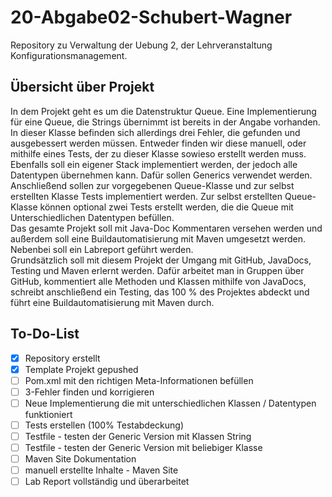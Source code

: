 # 20-Abgabe02-Schubert-Wagner
Repository zu Verwaltung der Uebung 2, der Lehrveranstaltung Konfigurationsmanagement.

## Übersicht über Projekt

In dem Projekt geht es um die Datenstruktur Queue. Eine Implementierung für eine Queue, die Strings übernimmt ist bereits in der Angabe vorhanden. In dieser Klasse befinden sich allerdings drei Fehler, die gefunden und ausgebessert werden müssen. Entweder finden wir diese manuell, oder mithilfe eines Tests, der zu dieser Klasse sowieso erstellt werden muss.</br>
Ebenfalls soll ein eigener Stack implementiert werden, der jedoch alle Datentypen übernehmen kann. Dafür sollen Generics verwendet werden. </br>
Anschließend sollen zur vorgegebenen Queue-Klasse und zur selbst erstellten Klasse Tests implementiert werden. Zur selbst erstellten Queue-Klasse können optional zwei Tests erstellt werden, die die Queue mit Unterschiedlichen Datentypen befüllen.</br>
Das gesamte Projekt soll mit Java-Doc Kommentaren versehen werden und außerdem soll eine Buildautomatisierung mit Maven umgesetzt werden.</br>
Nebenbei soll ein Labreport geführt werden.</br>
Grundsätzlich soll mit diesem Projekt der Umgang mit GitHub, JavaDocs, Testing und Maven erlernt werden. Dafür arbeitet man in Gruppen über GitHub, kommentiert alle Methoden und Klassen mithilfe von JavaDocs, schreibt anschließend ein Testing, das 100 % des Projektes abdeckt und führt eine Buildautomatisierung mit Maven durch.

## To-Do-List
- [x] Repository erstellt
- [x] Template Projekt gepushed
- [ ] Pom.xml mit den richtigen Meta-Informationen befüllen
- [ ] 3-Fehler finden und korrigieren
- [ ] Neue Implementierung die mit unterschiedlichen Klassen / Datentypen funktioniert
- [ ] Tests erstellen (100% Testabdeckung)
- [ ] Testfile - testen der Generic Version mit Klassen String
- [ ] Testfile - testen der Generic Version mit beliebiger Klasse
- [ ] Maven Site Dokumentation
- [ ] manuell erstellte Inhalte - Maven Site
- [ ] Lab Report vollständig und überarbeitet
